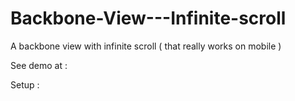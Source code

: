 Backbone-View---Infinite-scroll
===============================

A backbone view with infinite scroll ( that really works on mobile )


See demo at :


Setup :
